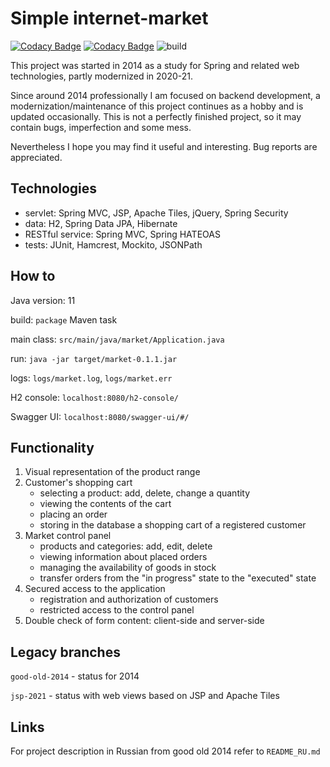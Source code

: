<h1>Simple internet-market</h1>

[![Codacy Badge](https://api.codacy.com/project/badge/Grade/8c0bd51bdba44e04bd2cbbfd7f643e9f)](https://www.codacy.com/manual/aleksey-lukyanets/market?utm_source=github.com&amp;utm_medium=referral&amp;utm_content=aleksey-lukyanets/market&amp;utm_campaign=Badge_Grade)
[![Codacy Badge](https://api.codacy.com/project/badge/Coverage/8c0bd51bdba44e04bd2cbbfd7f643e9f)](https://www.codacy.com/manual/aleksey-lukyanets/market?utm_source=github.com&utm_medium=referral&utm_content=aleksey-lukyanets/market&utm_campaign=Badge_Coverage)
![build](https://github.com/aleksey-lukyanets/market/workflows/build/badge.svg)

This project was started in 2014 as a study for Spring and related web technologies,
partly modernized in 2020-21.

<p>Since around 2014 professionally I am focused on backend development,
a modernization/maintenance of this project continues as a hobby and is updated occasionally.
This is not a perfectly finished project, so it may contain bugs, imperfection and some mess.

<p>Nevertheless I hope you may find it useful and interesting. Bug reports are appreciated.

<h2>Technologies</h2>

<ul class="discharged">
    <li>servlet: Spring MVC, JSP, Apache Tiles, jQuery, Spring Security</li>
    <li>data: H2, Spring Data JPA, Hibernate</li>
    <li>RESTful service: Spring MVC, Spring HATEOAS</li>
    <li>tests: JUnit, Hamcrest, Mockito, JSONPath</li>
</ul>

<h2>How to</h2>

<p>Java version: 11
<p>build: <code>package</code> Maven task
<p>main class: <code>src/main/java/market/Application.java</code>
<p>run: <code>java -jar target/market-0.1.1.jar</code>
<p>logs: <code>logs/market.log</code>, <code>logs/market.err</code>
<p>H2 console: <code>localhost:8080/h2-console/</code>
<p>Swagger UI: <code>localhost:8080/swagger-ui/#/</code>

<h2>Functionality</h2>

<ol class="discharged">
    <li>Visual representation of the product range</li>
    <li>Customer's shopping cart
        <ul>
            <li>selecting a product: add, delete, change a quantity</li>
            <li>viewing the contents of the cart</li>
            <li>placing an order</li>
            <li>storing in the database a shopping cart of a registered customer</li>
        </ul>
    </li>
    <li>Market control panel
        <ul>
            <li>products and categories: add, edit, delete</li>
            <li>viewing information about placed orders</li>
            <li>managing the availability of goods in stock</li>
            <li>transfer orders from the "in progress" state to the "executed" state</li>
        </ul>        
    </li>
    <li>Secured access to the application
        <ul>
            <li>registration and authorization of customers</li>
            <li>restricted access to the control panel</li>
        </ul>
    </li>
    <li>Double check of form content: client-side and server-side</li>
</ol>

<h2>Legacy branches</h2>

<p><code>good-old-2014</code> - status for 2014
<p><code>jsp-2021</code> - status with web views based on JSP and Apache Tiles

<h2>Links</h2>

For project description in Russian from good old 2014 refer to <code>README_RU.md</code>